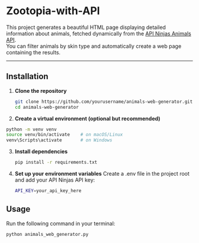 # Zootopia-with-API

This project generates a beautiful HTML page displaying detailed information about animals, fetched dynamically from the [API Ninjas Animals API](https://api-ninjas.com/api/animals).  
You can filter animals by skin type and automatically create a web page containing the results.

---

##  Installation

1. **Clone the repository**
   ```bash
   git clone https://github.com/yourusername/animals-web-generator.git
   cd animals-web-generator
   ```
2. **Create a virtual environment (optional but recommended)**
  ```bash 
  python -m venv venv
  source venv/bin/activate    # on macOS/Linux
  venv\Scripts\activate       # on Windows
   ```

3. **Install dependencies**
    ```bash
    pip install -r requirements.txt
    ```
4. **Set up your environment variables**
Create a .env file in the project root and add your API Ninjas API key:
    ```bash
    API_KEY=your_api_key_here
    ```
        
## Usage
Run the following command in your terminal:
```bash
python animals_web_generator.py
```
